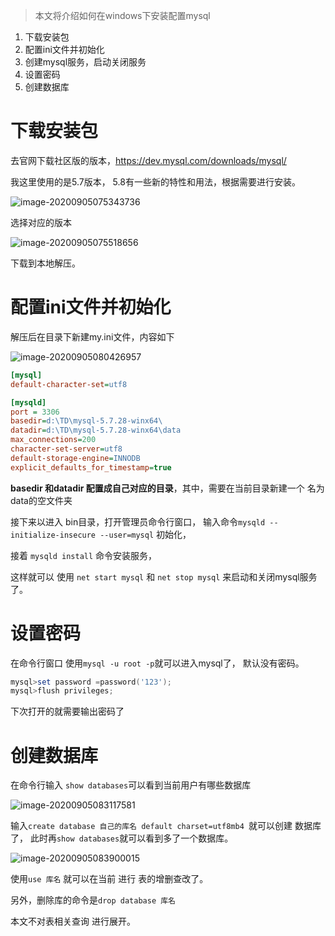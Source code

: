 > 本文将介绍如何在windows下安装配置mysql

1. 下载安装包
2. 配置ini文件并初始化
3. 创建mysql服务，启动关闭服务
4. 设置密码
5. 创建数据库

# 下载安装包

去官网下载社区版的版本，https://dev.mysql.com/downloads/mysql/

我这里使用的是5.7版本， 5.8有一些新的特性和用法，根据需要进行安装。

![image-20200905075343736](https://cdn.jsdelivr.net/gh/winter60/my_figurebed/data/image-20200905075343736.png)

选择对应的版本

![image-20200905075518656](https://cdn.jsdelivr.net/gh/winter60/my_figurebed/data/image-20200905075518656.png)

下载到本地解压。

# 配置ini文件并初始化

解压后在目录下新建my.ini文件，内容如下

![image-20200905080426957](https://cdn.jsdelivr.net/gh/winter60/my_figurebed/data/image-20200905080426957.png)

```ini
[mysql]
default-character-set=utf8

[mysqld]
port = 3306 
basedir=d:\TD\mysql-5.7.28-winx64\
datadir=d:\TD\mysql-5.7.28-winx64\data 
max_connections=200 
character-set-server=utf8 
default-storage-engine=INNODB
explicit_defaults_for_timestamp=true
```

**basedir 和datadir 配置成自己对应的目录**，其中，需要在当前目录新建一个 名为data的空文件夹

接下来以进入 bin目录，打开管理员命令行窗口， 输入命令`mysqld --initialize-insecure --user=mysql` 初始化，

接着 `mysqld install` 命令安装服务，

这样就可以 使用 `net start mysql` 和 `net stop mysql` 来启动和关闭mysql服务了。

# 设置密码

在命令行窗口 使用`mysql -u root -p`就可以进入mysql了， 默认没有密码。

```powershell
mysql>set password =password('123');
mysql>flush privileges;
```

下次打开的就需要输出密码了



# 创建数据库

在命令行输入 `show databases`可以看到当前用户有哪些数据库

![image-20200905083117581](https://cdn.jsdelivr.net/gh/winter60/my_figurebed/data/image-20200905083117581.png)

输入`create database 自己的库名 default charset=utf8mb4 `就可以创建 数据库了， 此时再`show databases`就可以看到多了一个数据库。

![image-20200905083900015](https://cdn.jsdelivr.net/gh/winter60/my_figurebed/data/image-20200905083900015.png)

使用`use 库名` 就可以在当前 进行 表的增删查改了。

另外，删除库的命令是`drop database 库名`

本文不对表相关查询 进行展开。


